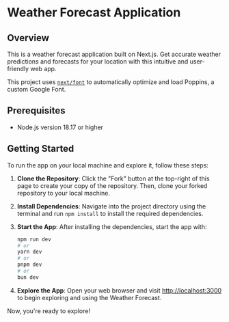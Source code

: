 # Weather Forecast Application

## Overview
This is a weather forecast application built on Next.js. Get accurate weather predictions and forecasts for your location with this intuitive and user-friendly web app.

This project uses [`next/font`](https://nextjs.org/docs/basic-features/font-optimization) to automatically optimize and load Poppins, a custom Google Font.

## Prerequisites

- Node.js version 18.17 or higher

## Getting Started

To run the app on your local machine and explore it, follow these steps:

1. **Clone the Repository**: Click the "Fork" button at the top-right of this page to create your copy of the repository. Then, clone your forked repository to your local machine.

2. **Install Dependencies**: Navigate into the project directory using the terminal and run `npm install` to install the required dependencies.

3. **Start the App**: After installing the dependencies, start the app with:
    ```bash
    npm run dev
    # or
    yarn dev
    # or
    pnpm dev
    # or
    bun dev
    ```

4. **Explore the App**: Open your web browser and visit [http://localhost:3000](http://localhost:3000) to begin exploring and using the Weather Forecast.

Now, you're ready to explore!
